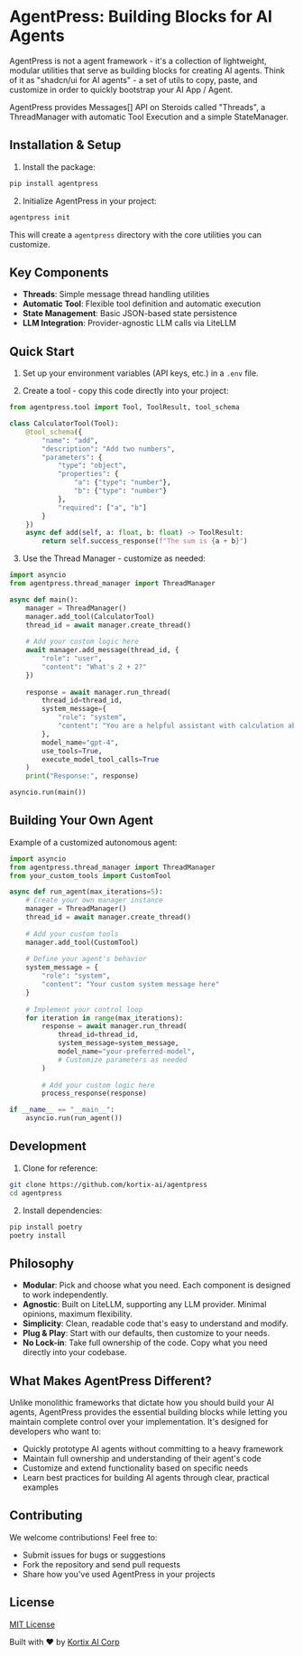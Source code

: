 # AgentPress: Building Blocks for AI Agents

AgentPress is not a agent framework - it's a collection of lightweight, modular utilities that serve as building blocks for creating AI agents. Think of it as "shadcn/ui for AI agents" - a set of utils to copy, paste, and customize in order to quickly bootstrap your AI App / Agent.

AgentPress provides Messages[] API on Steroids called "Threads", a ThreadManager with automatic Tool Execution and a simple StateManager.

## Installation & Setup

1. Install the package:
```bash
pip install agentpress
```

2. Initialize AgentPress in your project:
```bash
agentpress init
```
This will create a `agentpress` directory with the core utilities you can customize.

## Key Components

- **Threads**: Simple message thread handling utilities
- **Automatic Tool**: Flexible tool definition and automatic execution
- **State Management**: Basic JSON-based state persistence
- **LLM Integration**: Provider-agnostic LLM calls via LiteLLM

## Quick Start

1. Set up your environment variables (API keys, etc.) in a `.env` file.

2. Create a tool - copy this code directly into your project:
```python
from agentpress.tool import Tool, ToolResult, tool_schema

class CalculatorTool(Tool):
    @tool_schema({
        "name": "add",
        "description": "Add two numbers",
        "parameters": {
            "type": "object",
            "properties": {
                "a": {"type": "number"},
                "b": {"type": "number"}
            },
            "required": ["a", "b"]
        }
    })
    async def add(self, a: float, b: float) -> ToolResult:
        return self.success_response(f"The sum is {a + b}")
```

3. Use the Thread Manager - customize as needed:
```python
import asyncio
from agentpress.thread_manager import ThreadManager

async def main():
    manager = ThreadManager()
    manager.add_tool(CalculatorTool)
    thread_id = await manager.create_thread()
    
    # Add your custom logic here
    await manager.add_message(thread_id, {
        "role": "user", 
        "content": "What's 2 + 2?"
    })
    
    response = await manager.run_thread(
        thread_id=thread_id,
        system_message={
            "role": "system", 
            "content": "You are a helpful assistant with calculation abilities."
        },
        model_name="gpt-4",
        use_tools=True,
        execute_model_tool_calls=True
    )
    print("Response:", response)

asyncio.run(main())
```

## Building Your Own Agent

Example of a customized autonomous agent:
```python
import asyncio
from agentpress.thread_manager import ThreadManager
from your_custom_tools import CustomTool

async def run_agent(max_iterations=5):
    # Create your own manager instance
    manager = ThreadManager()
    thread_id = await manager.create_thread()
    
    # Add your custom tools
    manager.add_tool(CustomTool)
    
    # Define your agent's behavior
    system_message = {
        "role": "system",
        "content": "Your custom system message here"
    }
    
    # Implement your control loop
    for iteration in range(max_iterations):
        response = await manager.run_thread(
            thread_id=thread_id,
            system_message=system_message,
            model_name="your-preferred-model",
            # Customize parameters as needed
        )
        
        # Add your custom logic here
        process_response(response)

if __name__ == "__main__":
    asyncio.run(run_agent())
```

## Development

1. Clone for reference:
```bash
git clone https://github.com/kortix-ai/agentpress
cd agentpress
```

2. Install dependencies:
```bash
pip install poetry
poetry install
```

## Philosophy

- **Modular**: Pick and choose what you need. Each component is designed to work independently.
- **Agnostic**: Built on LiteLLM, supporting any LLM provider. Minimal opinions, maximum flexibility.
- **Simplicity**: Clean, readable code that's easy to understand and modify.
- **Plug & Play**: Start with our defaults, then customize to your needs.
- **No Lock-in**: Take full ownership of the code. Copy what you need directly into your codebase.

## What Makes AgentPress Different?

Unlike monolithic frameworks that dictate how you should build your AI agents, AgentPress provides the essential building blocks while letting you maintain complete control over your implementation. It's designed for developers who want to:

- Quickly prototype AI agents without committing to a heavy framework
- Maintain full ownership and understanding of their agent's code
- Customize and extend functionality based on specific needs
- Learn best practices for building AI agents through clear, practical examples

## Contributing

We welcome contributions! Feel free to:
- Submit issues for bugs or suggestions
- Fork the repository and send pull requests
- Share how you've used AgentPress in your projects

## License

[MIT License](LICENSE)

Built with ❤️ by [Kortix AI Corp](https://kortix.ai)
